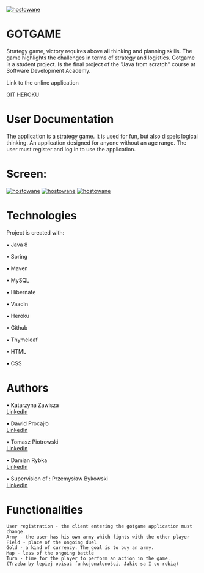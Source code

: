 <a href=https://zapodaj.net/578f1ba5eca78.jpg.html><img src=https://zapodaj.net/images/578f1ba5eca78.jpg alt=hostowane przez Zapodaj.net /></a>


# GOTGAME

Strategy game, victory requires above all thinking and planning skills. The game highlights the challenges in terms of strategy     and logistics. Gotgame is a student project. Is the final project of the "Java from scratch" course at Software Development   Academy.

Link to the online application

   [GIT](https://www.google.com)
   [HEROKU](https://www.google.com)
   
# User Documentation
The application is a strategy game. It is used for fun, but also dispels logical thinking. 
An application designed for anyone without an age range.
The user must register and log in to use the application.

# Screen:

<a href=https://zapodaj.net/e6fa4f73fb15e.jpg.html><img src=https://zapodaj.net/images/e6fa4f73fb15e.jpg alt=hostowane przez Zapodaj.net /></a>
<a href=https://zapodaj.net/8fd6eb1b7368f.png.html><img src=https://zapodaj.net/images/8fd6eb1b7368f.png alt=hostowane przez Zapodaj.net /></a>
<a href=https://zapodaj.net/27178f74f352f.png.html><img src=https://zapodaj.net/images/27178f74f352f.png alt=hostowane przez Zapodaj.net /></a>
			
# Technologies

 Project is created with:
    
  •     Java 8
  
  •	Spring
  
  •	Maven
  
  •	MySQL
  
  •	Hibernate
  
  •	Vaadin
  
  •	Heroku
  
  •	Github
  
  •	Thymeleaf
  
  •	HTML
  
  •	CSS
    

# Authors

  • Katarzyna Zawisza   
  [LinkedIn](https://www.linkedin.com/in/katarzyna-zawisza-18998bba/)  
  
  • Dawid Procajło      
  [LinkedIn](https://www.linkedin.com/in/dawid-procaj%C5%82o-a76697168/)
  
  • Tomasz Piotrowski  
  [LinkedIn](https://www.linkedin.com/in/tomasz-piotrowski-088872156/)
  
  • Damian Rybka        
  [LinkedIn](https://www.linkedin.com/in/damian-rybka-8269a868/)
   
     
   •	Supervision of : Przemysław Bykowski   
   [LinkedIn](https://www.linkedin.com/in/przemyslaw-bykowski/)      


# Functionalities

    User registration - the client entering the gotgame application must change.
    Army - the user has his own army which fights with the other player
    Field - place of the ongoing duel
    Gold - a kind of currency. The goal is to buy an army.
    Map - less of the ongoing battle
    Turn - time for the player to perform an action in the game.
    (Trzeba by lepiej opisać funkcjonaloności, Jakie sa I co robią)



